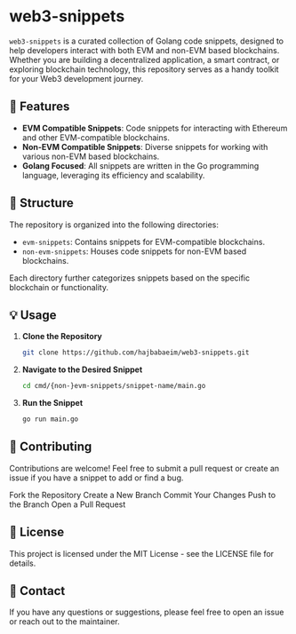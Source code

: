 # web3-snippets

`web3-snippets` is a curated collection of Golang code snippets, designed to help developers interact with both EVM and non-EVM based blockchains. Whether you are building a decentralized application, a smart contract, or exploring blockchain technology, this repository serves as a handy toolkit for your Web3 development journey.

## 🚀 Features

- **EVM Compatible Snippets**: Code snippets for interacting with Ethereum and other EVM-compatible blockchains.
- **Non-EVM Compatible Snippets**: Diverse snippets for working with various non-EVM based blockchains.
- **Golang Focused**: All snippets are written in the Go programming language, leveraging its efficiency and scalability.

## 📂 Structure

The repository is organized into the following directories:

- `evm-snippets`: Contains snippets for EVM-compatible blockchains.
- `non-evm-snippets`: Houses code snippets for non-EVM based blockchains.

Each directory further categorizes snippets based on the specific blockchain or functionality.

## 💡 Usage

1. **Clone the Repository**

   ```sh
   git clone https://github.com/hajbabaeim/web3-snippets.git
   ```

2. **Navigate to the Desired Snippet**

   ```sh
   cd cmd/{non-}evm-snippets/snippet-name/main.go
   ```

3. **Run the Snippet**

   ```sh
   go run main.go
   ```

## 🌟 Contributing

Contributions are welcome! Feel free to submit a pull request or create an issue if you have a snippet to add or find a bug.

Fork the Repository
Create a New Branch
Commit Your Changes
Push to the Branch
Open a Pull Request

## 📜 License

This project is licensed under the MIT License - see the LICENSE file for details.

## 📧 Contact

If you have any questions or suggestions, please feel free to open an issue or reach out to the maintainer.
